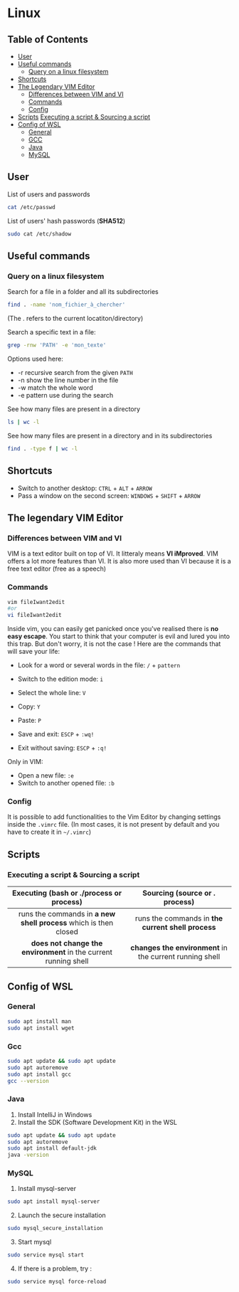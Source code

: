 # Linux

## Table of Contents

- [User](#user)
- [Useful commands](#useful-commands)
    - [Query on a linux filesystem](#query-on-a-linux-filesystem)
- [Shortcuts](#shortcuts)
- [The Legendary VIM Editor](#the-legendary-vim-editor)
    - [Differences between VIM and VI](#differences-between-vim-and-vi)
    - [Commands](#commands)
    - [Config](#config)
- [Scripts](#scripts)
    [Executing a script & Sourcing a script](#executing-a-script--sourcing-a-script)
- [Config of WSL](#config-of-wsl)
    - [General](#general)
    - [GCC](#gcc)
    - [Java](#java)
    - [MySQL](#mysql)
## User

List of users and passwords

```bash
cat /etc/passwd
```

List of users' hash passwords (**SHA512**)

```bash
sudo cat /etc/shadow
```
## Useful commands 
### Query on a linux filesystem

Search for a file in a folder and all its subdirectories
```bash
find . -name 'nom_fichier_à_chercher'
```
(The . refers to the current locatiton/directory)

Search a specific text in a file:
```bash
grep -rnw 'PATH' -e 'mon_texte'
```
Options used here:
- -r recursive search from the given `PATH`
- -n show the line number in the file
- -w match the whole word
- -e pattern use during the search

See how many files are present in a directory
```bash
ls | wc -l
```

See how many files are present in a directory and in its subdirectories
```bash
find . -type f | wc -l
```

## Shortcuts

- Switch to another desktop: `CTRL` + `ALT` + `ARROW`
- Pass a window on the second screen: `WINDOWS` + `SHIFT` + `ARROW`

## The legendary VIM Editor

### Differences between VIM and VI

VIM is a text editor built on top of VI. It litteraly means **VI iMproved**. VIM offers a lot more features than VI. It is also more used than VI because it is a free text editor (free as a speech)


### Commands

```bash
vim fileIwant2edit
#or
vi fileIwant2edit
```

Inside vim, you can easily get panicked once you've realised there is **no
easy escape**. You start to think that your computer is evil and lured you into this trap. But don't worry, it is not the case ! Here are the commands that will save your life:

- Look for a word or several words in the file:
`/` + `pattern`

- Switch to the edition mode: `i`
- Select the whole line: `V`
- Copy: `Y`
- Paste: `P`
- Save and exit: `ESCP` + `:wq!`
- Exit without saving: `ESCP` + `:q!`

Only in VIM:

- Open a new file: `:e`
- Switch to another opened file: `:b`

### Config

It is possible to add functionalities to the Vim Editor by changing settings 
inside the `.vimrc` file. (In most cases, it is not present by default and you
have to create it in `~/.vimrc`)

## Scripts

### Executing a script & Sourcing a script

|              Executing (bash or ./process or process)             |              Sourcing (source or . process)              |
|:-----------------------------------------------------------------:|:--------------------------------------------------------:|
| runs the commands in **a new shell process** which is then closed | runs the commands in **the current shell process**       |
| **does not change the environment** in the current running shell  | **changes the environment** in the current running shell |


## Config of WSL

### General



```bash
sudo apt install man
sudo apt install wget
```
### Gcc

```bash
sudo apt update && sudo apt update
sudo apt autoremove
sudo apt install gcc
gcc --version
```

### Java

1. Install IntelliJ in Windows
2. Install the SDK (Software Development Kit) in the WSL

```bash
sudo apt update && sudo apt update
sudo apt autoremove
sudo apt install default-jdk
java -version
```

### MySQL

1. Install mysql-server
```bash
sudo apt install mysql-server
```
2. Launch the secure installation
```bash
sudo mysql_secure_installation
```
3. Start mysql
```bash
sudo service mysql start
```
4. If there is a problem, try :
```bash
sudo service mysql force-reload
```